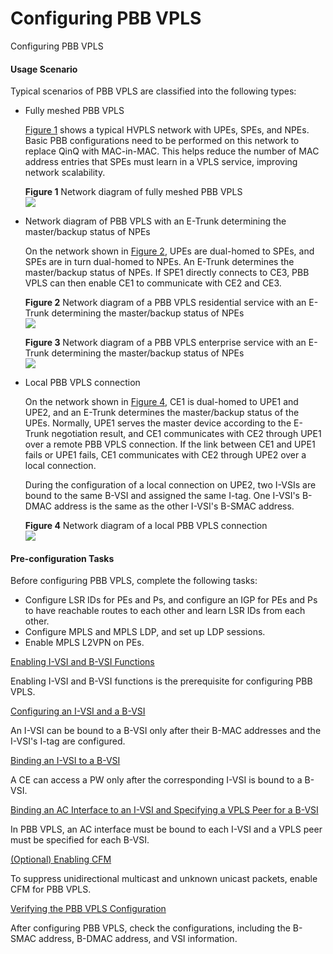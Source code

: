 Configuring PBB VPLS
====================

Configuring PBB VPLS

#### Usage Scenario

Typical scenarios of PBB VPLS are classified into the following types:

* Fully meshed PBB VPLS
  
  [Figure 1](#EN-US_TASK_0172370781__fig_dc_vrp_pbb-vpls_cfg_000401) shows a typical HVPLS network with UPEs, SPEs, and NPEs. Basic PBB configurations need to be performed on this network to replace QinQ with MAC-in-MAC. This helps reduce the number of MAC address entries that SPEs must learn in a VPLS service, improving network scalability.
  
  **Figure 1** Network diagram of fully meshed PBB VPLS  
  ![](images/fig_dc_vrp_pbb-vpls_cfg_000401.png)
* Network diagram of PBB VPLS with an E-Trunk determining the master/backup status of NPEs
  
  On the network shown in [Figure 2](#EN-US_TASK_0172370781__fig_dc_vrp_pbb-vpls_cfg_000402), UPEs are dual-homed to SPEs, and SPEs are in turn dual-homed to NPEs. An E-Trunk determines the master/backup status of NPEs. If SPE1 directly connects to CE3, PBB VPLS can then enable CE1 to communicate with CE2 and CE3.
  
  **Figure 2** Network diagram of a PBB VPLS residential service with an E-Trunk determining the master/backup status of NPEs  
  ![](images/fig_dc_vrp_pbb-vpls_cfg_000402.png)  
  
  **Figure 3** Network diagram of a PBB VPLS enterprise service with an E-Trunk determining the master/backup status of NPEs  
  ![](images/fig_dc_vrp_pbb-vpls_cfg_000403.png)
* Local PBB VPLS connection
  
  On the network shown in [Figure 4](#EN-US_TASK_0172370781__fig_fig_dc_vrp_pbb-vpls_cfg_000404), CE1 is dual-homed to UPE1 and UPE2, and an E-Trunk determines the master/backup status of the UPEs. Normally, UPE1 serves the master device according to the E-Trunk negotiation result, and CE1 communicates with CE2 through UPE1 over a remote PBB VPLS connection. If the link between CE1 and UPE1 fails or UPE1 fails, CE1 communicates with CE2 through UPE2 over a local connection.
  
  During the configuration of a local connection on UPE2, two I-VSIs are bound to the same B-VSI and assigned the same I-tag. One I-VSI's B-DMAC address is the same as the other I-VSI's B-SMAC address.
  
  **Figure 4** Network diagram of a local PBB VPLS connection  
  ![](images/fig_dc_vrp_pbb-vpls_cfg_000404.png)

#### Pre-configuration Tasks

Before configuring PBB VPLS, complete the following tasks:

* Configure LSR IDs for PEs and Ps, and configure an IGP for PEs and Ps to have reachable routes to each other and learn LSR IDs from each other.
* Configure MPLS and MPLS LDP, and set up LDP sessions.
* Enable MPLS L2VPN on PEs.


[Enabling I-VSI and B-VSI Functions](../../../../software/nev8r10_vrpv8r16/user/vrp/dc_vrp_pbb-vpls_cfg_0005.html)

Enabling I-VSI and B-VSI functions is the prerequisite for configuring PBB VPLS.

[Configuring an I-VSI and a B-VSI](../../../../software/nev8r10_vrpv8r16/user/vrp/dc_vrp_pbb-vpls_cfg_0006.html)

An I-VSI can be bound to a B-VSI only after their B-MAC addresses and the I-VSI's I-tag are configured.

[Binding an I-VSI to a B-VSI](../../../../software/nev8r10_vrpv8r16/user/vrp/dc_vrp_pbb-vpls_cfg_0007.html)

A CE can access a PW only after the corresponding I-VSI is bound to a B-VSI.

[Binding an AC Interface to an I-VSI and Specifying a VPLS Peer for a B-VSI](../../../../software/nev8r10_vrpv8r16/user/vrp/dc_vrp_pbb-vpls_cfg_0008.html)

In PBB VPLS, an AC interface must be bound to each I-VSI and a VPLS peer must be specified for each B-VSI. 

[(Optional) Enabling CFM](../../../../software/nev8r10_vrpv8r16/user/vrp/dc_vrp_pbb-vpls_cfg_0009.html)

To suppress unidirectional multicast and unknown unicast packets, enable CFM for PBB VPLS. 

[Verifying the PBB VPLS Configuration](../../../../software/nev8r10_vrpv8r16/user/vrp/dc_vrp_pbb-vpls_cfg_0010.html)

After configuring PBB VPLS, check the configurations, including the B-SMAC address, B-DMAC address, and VSI information.